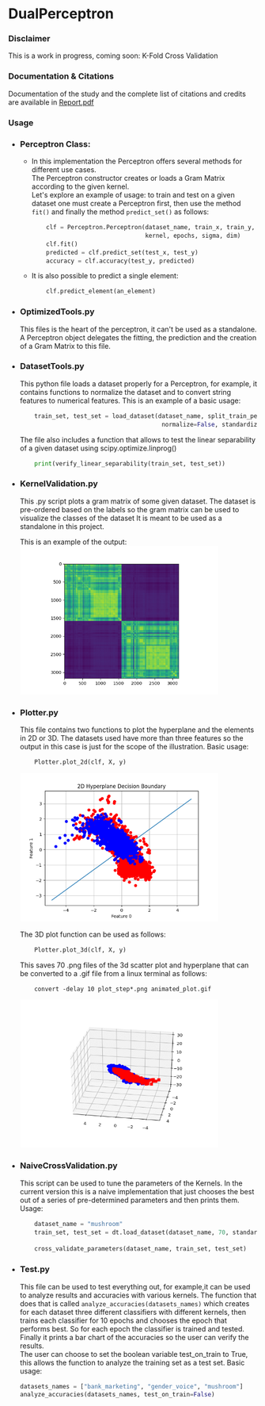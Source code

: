 # DualPerceptron

### Disclaimer
This is a work in progress, coming soon: K-Fold Cross Validation

### Documentation & Citations
Documentation of the study and the complete list of citations and credits are
available in [Report.pdf](https://github.com/CrisSherban/DualPerceptron/blob/master/Report.pdf)

### Usage
*   ### Perceptron Class:  
    *   In this implementation the Perceptron offers several methods
        for different use cases.  
        The Perceptron constructor creates or loads a Gram Matrix according to 
        the given kernel.  
        Let's explore an example of usage: to train and test on a given dataset one must create 
        a Perceptron first, then use the method `fit()` and finally the method 
        `predict_set()` as follows:  
        
        ```python  
            clf = Perceptron.Perceptron(dataset_name, train_x, train_y, 
                                        kernel, epochs, sigma, dim)  
            clf.fit()  
            predicted = clf.predict_set(test_x, test_y)  
            accuracy = clf.accuracy(test_y, predicted)  
        ```
        
    *   It is also possible to predict a single element:  
        
        ```python
            clf.predict_element(an_element)
        ``` 

*   ### OptimizedTools.py
    This files is the heart of the perceptron, it can't be used as a standalone.
    A Perceptron object delegates the fitting, the prediction and the creation of a 
    Gram Matrix to this file.
    
*   ### DatasetTools.py
    This python file loads a dataset properly for a Perceptron,
    for example, it contains functions to normalize the dataset and 
    to convert string features to numerical features. 
    This is an example of a basic usage:  
    
    ```python
        train_set, test_set = load_dataset(dataset_name, split_train_percentage,
                                            normalize=False, standardize=False)
    ```  
    The file also includes a function that allows to test the 
    linear separability of a given dataset using scipy.optimize.linprog()  
    
    ```python
        print(verify_linear_separability(train_set, test_set))
    ```  
    
*   ### KernelValidation.py
    This .py script plots a gram matrix of some given dataset.
    The dataset is pre-ordered based on the labels so the gram 
    matrix can be used to visualize the classes of the dataset
    It is meant to be used as a standalone in this project.
    
    This is an example of the output:  
    <img src="/Pictures/gender_voice_gram_mat_3_ordered.png" width="400px">  
    
*   ### Plotter.py
    This file contains two functions to plot the hyperplane and the elements 
    in 2D or 3D. The datasets used have more than three features so the output 
    in this case is just for the scope of the illustration.
    Basic usage:
    ```python
        Plotter.plot_2d(clf, X, y)
    ```  
    <img src="/Pictures/2D Hyperplane Decision Boundary gender_voice.png" width="400px">
        
    The 3D plot function can be used as follows:
    ```python
        Plotter.plot_3d(clf, X, y)
    ```
    This saves 70 .png files of the 3d scatter plot and hyperplane that
    can be converted to a .gif file from a linux terminal as follows:
    ```
        convert -delay 10 plot_step*.png animated_plot.gif
    ```
    <img src="/3D_plots/animated_plot.gif" width="400px">  
    
*   ### NaiveCrossValidation.py
    This script can be used to tune the parameters of the Kernels.
    In the current version this is a naive implementation that just 
    chooses the best out of a series of
    pre-determined parameters and then prints them.
    Usage:  
    ```python
        dataset_name = "mushroom"
        train_set, test_set = dt.load_dataset(dataset_name, 70, standardize=True)

        cross_validate_parameters(dataset_name, train_set, test_set)
    ```  
    
*   ### Test.py
    This file can be used to test everything out, for example,it can be used to analyze results and accuracies
    with various kernels. The function that does that is called `analyze_accuracies(datasets_names)`
    which creates for each dataset three different classifiers with different kernels, then trains each
    classifier for 10 epochs and chooses the epoch that performs best. So for each epoch the classifier
    is trained and tested. Finally it prints a bar chart of the accuracies so the user can verify the results.  
    The user can choose to set the boolean variable test_on_train to True, this allows the function 
    to analyze the training set as a test set. 
    Basic usage:   
    
    ```python
    datasets_names = ["bank_marketing", "gender_voice", "mushroom"]
    analyze_accuracies(datasets_names, test_on_train=False)
    ```   
    
    
            
    
        
        
        
        
